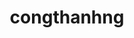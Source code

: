 ---
title: congthanhng
github: https://github.com/congthanhng
mode: dark
transition: 1s
score: 89.2
archetype:
- Game
---